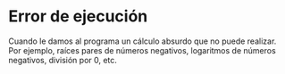 # Error de ejecución

Cuando le damos al programa un cálculo absurdo que no puede realizar. Por ejemplo, raíces pares de números negativos, logaritmos de números negativos, división por 0, etc.
